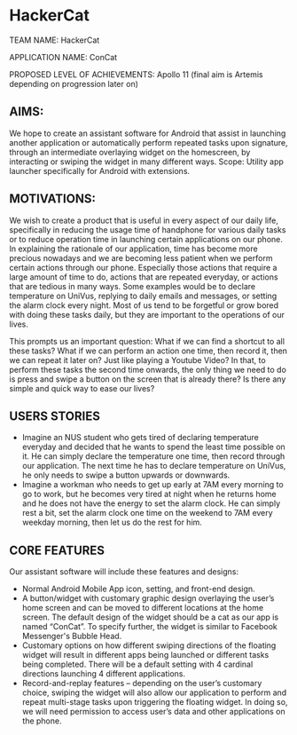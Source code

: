 # HackerCat

TEAM NAME: HackerCat

APPLICATION NAME: ConCat

PROPOSED LEVEL OF ACHIEVEMENTS: Apollo 11 (final aim is Artemis depending on progression later on)

## AIMS:

We hope to create an assistant software for Android that assist in launching
another application or automatically perform repeated tasks upon
signature, through an intermediate overlaying widget on the homescreen,
by interacting or swiping the widget in many different ways.
Scope: Utility app launcher specifically for Android with extensions.

## MOTIVATIONS:
We wish to create a product that is useful in every aspect of our daily life,
specifically in reducing the usage time of handphone for various daily tasks
or to reduce operation time in launching certain applications on our phone.
In explaining the rationale of our application, time has become more
precious nowadays and we are becoming less patient when we perform
certain actions through our phone. Especially those actions that require a
large amount of time to do, actions that are repeated everyday, or actions
that are tedious in many ways. Some examples would be to declare
temperature on UniVus, replying to daily emails and messages, or setting
the alarm clock every night. Most of us tend to be forgetful or grow bored
with doing these tasks daily, but they are important to the operations of our
lives.

This prompts us an important question: What if we can find a shortcut to all
these tasks? What if we can perform an action one time, then record it,
then we can repeat it later on? Just like playing a Youtube Video? In that,
to perform these tasks the second time onwards, the only thing we need to
do is press and swipe a button on the screen that is already there? Is there
any simple and quick way to ease our lives?

## USERS STORIES
* Imagine an NUS student who gets tired of declaring temperature
everyday and decided that he wants to spend the least time possible
on it. He can simply declare the temperature one time, then record
through our application. The next time he has to declare temperature
on UniVus, he only needs to swipe a button upwards or downwards.
* Imagine a workman who needs to get up early at 7AM every morning
to go to work, but he becomes very tired at night when he returns
home and he does not have the energy to set the alarm clock. He can
simply rest a bit, set the alarm clock one time on the weekend to 7AM
every weekday morning, then let us do the rest for him.

## CORE FEATURES
Our assistant software will include these features and designs:
* Normal Android Mobile App icon, setting, and front-end design.
* A button/widget with customary graphic design overlaying the user’s
home screen and can be moved to different locations at the home
screen. The default design of the widget should be a cat as our app is
named “ConCat”. To specify further, the widget is similar to Facebook
Messenger's Bubble Head.
* Customary options on how different swiping directions of the floating
widget will result in different apps being launched or different tasks
being completed. There will be a default setting with 4 cardinal
directions launching 4 different applications.
* Record-and-replay features – depending on the user’s customary
choice, swiping the widget will also allow our application to perform
and repeat multi-stage tasks upon triggering the floating widget. In
doing so, we will need permission to access user’s data and other
applications on the phone.
